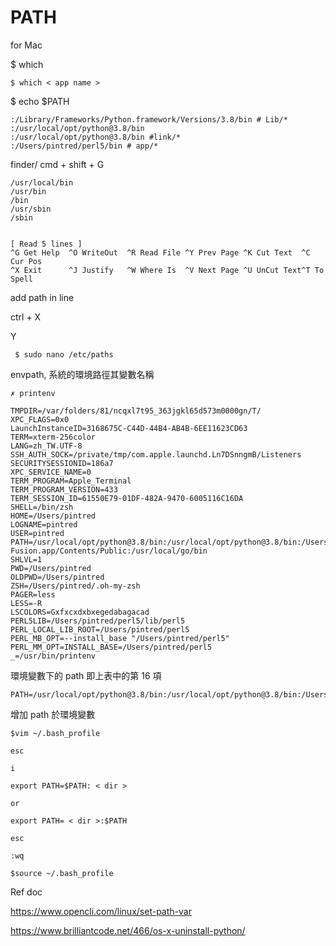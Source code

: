 # PATH

for Mac

$ which 

    $ which < app name >
    
    
$ echo $PATH

    :/Library/Frameworks/Python.framework/Versions/3.8/bin # Lib/*
    :/usr/local/opt/python@3.8/bin
    :/usr/local/opt/python@3.8/bin #link/*
    :/Users/pintred/perl5/bin # app/*


finder/
cmd + shift + G

    /usr/local/bin
    /usr/bin
    /bin
    /usr/sbin
    /sbin


    [ Read 5 lines ]
    ^G Get Help  ^O WriteOut  ^R Read File ^Y Prev Page ^K Cut Text  ^C Cur Pos
    ^X Exit      ^J Justify   ^W Where Is  ^V Next Page ^U UnCut Text^T To Spell

add path in line

ctrl + X

Y


     $ sudo nano /etc/paths
     

envpath, 系統的環境路徑其變數名稱

    ✗ printenv

    TMPDIR=/var/folders/81/ncqxl7t95_363jgkl65d573m0000gn/T/
    XPC_FLAGS=0x0
    LaunchInstanceID=3168675C-C44D-44B4-AB4B-6EE11623CD63
    TERM=xterm-256color
    LANG=zh_TW.UTF-8
    SSH_AUTH_SOCK=/private/tmp/com.apple.launchd.Ln7DSnngmB/Listeners
    SECURITYSESSIONID=186a7
    XPC_SERVICE_NAME=0
    TERM_PROGRAM=Apple_Terminal
    TERM_PROGRAM_VERSION=433
    TERM_SESSION_ID=61550E79-01DF-482A-9470-6005116C16DA
    SHELL=/bin/zsh
    HOME=/Users/pintred
    LOGNAME=pintred
    USER=pintred
    PATH=/usr/local/opt/python@3.8/bin:/usr/local/opt/python@3.8/bin:/Users/pintred/perl5/bin:/Library/Frameworks/Python.framework/Versions/3.8/bin:/usr/local/bin:/usr/bin:/bin:/usr/sbin:/sbin:/Applications/VMware Fusion.app/Contents/Public:/usr/local/go/bin
    SHLVL=1
    PWD=/Users/pintred
    OLDPWD=/Users/pintred
    ZSH=/Users/pintred/.oh-my-zsh
    PAGER=less
    LESS=-R
    LSCOLORS=Gxfxcxdxbxegedabagacad
    PERL5LIB=/Users/pintred/perl5/lib/perl5
    PERL_LOCAL_LIB_ROOT=/Users/pintred/perl5
    PERL_MB_OPT=--install_base "/Users/pintred/perl5"
    PERL_MM_OPT=INSTALL_BASE=/Users/pintred/perl5
    _=/usr/bin/printenv
   
環境變數下的 path 即上表中的第 16 項

    PATH=/usr/local/opt/python@3.8/bin:/usr/local/opt/python@3.8/bin:/Users/pintred/perl5/bin:/Library/Frameworks/Python.framework/Versions/3.8/bin:/usr/local/bin:/usr/bin:/bin:/usr/sbin:/sbin:/Applications/VMwareFusion.app/Contents/Public:/usr/local/go/bin
    
增加 path 於環境變數

    $vim ~/.bash_profile
    
    esc
    
    i
    
    export PATH=$PATH: < dir >
    
    or 
    
    export PATH= < dir >:$PATH
    
    esc
    
    :wq
    
    $source ~/.bash_profile
    
Ref doc
    
https://www.opencli.com/linux/set-path-var

https://www.brilliantcode.net/466/os-x-uninstall-python/
    





